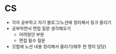 # CS
- 각자 공부하고 자기 블로그/노션에 정리해서 링크 올리기
- 공부하면서 면접 질문 생각해오기
    - 어려웠던 부분
    - 면접 필수 질문
- 깃헙에 노션 내용 정리해서 올리기(매주 한 명이 담당)
